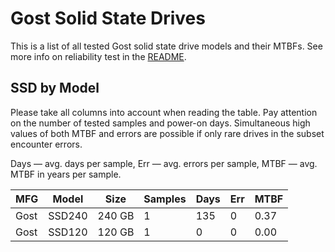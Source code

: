 Gost Solid State Drives
=======================

This is a list of all tested Gost solid state drive models and their MTBFs. See
more info on reliability test in the [README](https://github.com/linuxhw/SMART).

SSD by Model
------------

Please take all columns into account when reading the table. Pay attention on the
number of tested samples and power-on days. Simultaneous high values of both MTBF
and errors are possible if only rare drives in the subset encounter errors.

Days — avg. days per sample,
Err  — avg. errors per sample,
MTBF — avg. MTBF in years per sample.

| MFG       | Model              | Size   | Samples | Days  | Err   | MTBF |
|-----------|--------------------|--------|---------|-------|-------|------|
| Gost      | SSD240             | 240 GB | 1       | 135   | 0     | 0.37   |
| Gost      | SSD120             | 120 GB | 1       | 0     | 0     | 0.00   |
